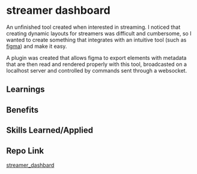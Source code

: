 # streamer dashboard

An unfinished tool created when interested in streaming. I noticed that creating dynamic layouts for streamers was difficult and cumbersome, so I wanted to create something that integrates with an intuitive tool (such as [figma](https://www.figma.com)) and make it easy.

A plugin was created that allows figma to export elements with metadata that are then read and rendered properly with this tool, broadcasted on a localhost server and controlled by commands sent through a websocket.

## Learnings


## Benefits


## Skills Learned/Applied


## Repo Link

[streamer_dashbard](https://github.com/fudgepop01/streamer_dashboard)